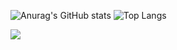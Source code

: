 ![Anurag's GitHub stats](https://github-readme-stats.vercel.app/api?username=shoober420&show_icons=true&theme=highcontrast) ![Top Langs](https://github-readme-stats.vercel.app/api/top-langs/?username=shoober420&layout=compact&theme=highcontrast)

![](https://komarev.com/ghpvc/?username=shoober420&color=green&style=plastic)
